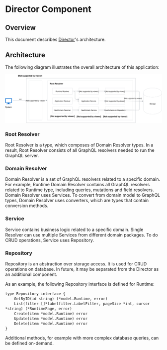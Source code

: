 # Director Component

## Overview

This document describes [Director](../terminology.md)'s architecture.

## Architecture

The following diagram illustrates the overall architecture of this application:

![](./assets/director-architecture.svg)

### Root Resolver

Root Resolver is a type, which composes of Domain Resolver types. In a result, Root Resolver consists of all GraphQL resolvers needed to run the GraphQL server.  

### Domain Resolver

Domain Resolver is a set of GraphQL resolvers related to a specific domain. For example, Runtime Domain Resolver contains all GraphQL resolvers related to Runtime type, including queries, mutations and field resolvers.
Domain Resolver uses Services. To convert from domain model to GraphQL types, Domain Resolver uses converters, which are types that contain conversion methods.

### Service

Service contains business logic related to a specific domain. Single Resolver can use multiple Services from different domain packages. To do CRUD operations, Service uses Repository.

### Repository

Repository is an abstraction over storage access. It is used for CRUD operations on database. In future, it may be separated from the Director as an additional component.

As an example, the following Repository interface is defined for Runtime:

```golang
type Repository interface {
	GetByID(id string) (*model.Runtime, error)
	List(filter []*labelfilter.LabelFilter, pageSize *int, cursor *string) (*RuntimePage, error)
	Create(item *model.Runtime) error
	Update(item *model.Runtime) error
	Delete(item *model.Runtime) error
}
```

Additional methods, for example with more complex database queries, can be defined on-demand.